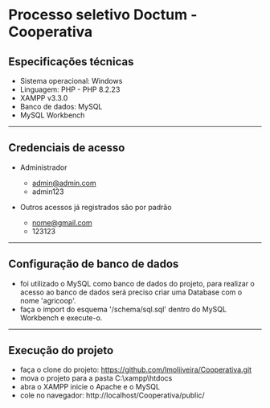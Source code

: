 # Processo seletivo Doctum - Cooperativa

## Especificações técnicas
- Sistema operacional: Windows
- Linguagem: PHP - PHP 8.2.23 
- XAMPP v3.3.0
- Banco de dados: MySQL
- MySQL Workbench


-------------------------

## Credenciais de acesso
- Administrador
  - admin@admin.com
  - admin123
 
- Outros acessos já registrados são por padrão
  - nome@gmail.com
  - 123123
 
-------------------------

## Configuração de banco de dados 
- foi utilizado o MySQL como banco de dados do projeto, para realizar o acesso ao banco de dados será preciso criar uma Database com o nome 'agricoop'.
- faça o import do esquema '/schema/sql.sql' dentro do MySQL Workbench e execute-o.

-------------------------

## Execução do projeto
 - faça o clone do projeto: https://github.com/lmoliiveira/Cooperativa.git
 - mova o projeto para a pasta C:\xampp\htdocs
 - abra o XAMPP inicie o Apache e o MySQL
 - cole no navegador: http://localhost/Cooperativa/public/
